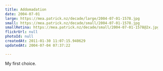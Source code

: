 ```yaml
---
title: Addomadation
date: 2004-07-01
large: https://mea.patrick.nz/decade/large/2004-07-01-1578.jpg
small: https://mea.patrick.nz/decade/small/2004-07-01-1578.jpg
smallRetina: https://mea.patrick.nz/decade/small/2004-07-01-1578@2x.jpg
flickrUrl: null
photoId: null
createdAt: 2011-01-30 11:07:15.940629
updatedAt: 2004-07-04 07:37:22

---
```

My first choice.
